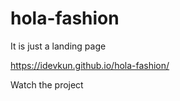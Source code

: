 # hola-fashion
It is just a landing page 

https://idevkun.github.io/hola-fashion/

Watch the project 
